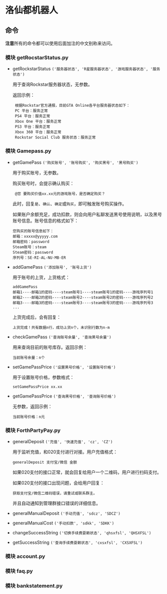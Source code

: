 # 洛仙都机器人

## 命令
**注意**所有的命令都可以使用后面加注的中文别称来访问。

### 模块 getRocstarStatus.py
- getRockstarStatus `('服务器状态', 'R星服务器状态', '游戏服务器状态', '服务状态')`
  
  用于查询Rockstar服务器状态，无参数。
  
  返回示例：
  ```
   根据Rockstar官方通报，目前GTA Online各平台服务器状态如下：
   PC 平台：服务正常
   PS4 平台：服务正常
   Xbox One 平台：服务正常
   PS3 平台：服务正常
   Xbox 360 平台：服务正常
   Rockstar Social Club 服务状态：服务正常
   ```


### 模块 Gamepass.py
- getGamePass `('购买账号', '账号购买', '购买黑号', '黑号购买')`
  
  用于购买账号，无参数。
  
  购买账号时，会提示确认购买：
  ```
   @您 要购买价值xx.xx元的游戏账号，是否确定购买？
  ```
  此时，回复`是`、`确认`、`确定`或`购买`，即可触发账号购买操作。
  
  如果账户余额充足，成功扣款，则会向用户私聊发送黑号使用说明，以及黑号账号信息。账号信息的格式如下：
  ```
  您购买的账号信息如下：
  邮箱：xxxxx@yyyyy.com
  邮箱密码：password
  Steam账号：steam
  Steam密码：password
  序列号：SE-RI-AL-NU-MB-ER
  ```
  
- addGamePass `('添加账号', '账号上货')`
  
  用于账号的上货，上货格式：
  ```
  addGamePass
  邮箱1----邮箱1的密码----steam账号1----steam账号1的密码----游戏序列号1
  邮箱2----邮箱2的密码----steam账号2----steam账号2的密码----游戏序列号2
  邮箱3----邮箱3的密码----steam账号3----steam账号3的密码----游戏序列号3
  ...
  ```
  上货完成后，会有回复：
  ```
  上货完成！共有数据n行，成功上货n个，未识别行数为n-m
  ```
- checkGamePass `('查询账号余量', '查询黑号余量')`

  用来查询目前的账号库存。返回示例：
  ```
  当前账号余量：n个
  ```
- setGamePassPrice `('设置黑号价格', '设置账号价格')`
  
  用于设置账号价格，参数格式：
  ```
  setGamePassPrice xx.xx
  ```
- getGamePassPrice `('查询黑号价格', '查询账号价格')`

  无参数，返回示例：
  ```
  当前账号价格：n元
  ```


### 模块 ForthPartyPay.py
- generalDeposit `('充值', '快速充值', 'cz', 'CZ')`
  
  用于监听充值，和020支付进行对接。用户充值格式：
  ```
  generalDeposit 支付宝/微信 金额
  ```
  如果020支付的接口正常，就会回复给用户一个二维码，用户进行扫码支付。
  
  如果020支付的接口出现问题，会给用户回复：
  ```
  获取支付宝/微信二维码错误，请重试或联系群主。
  ```
  并且自动通知到管理群接口错误的详细信息。
- generalManualDeposit `('手动充值', 'sdcz', 'SDCZ')`
- generalManualCost `('手动扣款', 'sdkk', 'SDKK')`
- changeSuccessString `('切换手续费耍赖状态', 'qhsxfsl', 'QHSXFSL')`
- getSuccessString `('查询手续费耍赖状态', 'cxsxfsl', 'CXSXFSL')`


### 模块 account.py


### 模块 faq.py


### 模块 bankstatement.py


